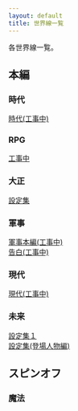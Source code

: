 ```yaml
---
layout: default
title: 世界線一覧
---
```



各世界線一覧。


## 本編
<h3>時代</h3>
<a href="">時代(工事中)</a>
<br>
<h3>RPG</h3>
<a href="">工事中</a>
<br>
<h3>大正</h3>
<a href="https://merufrola.github.io/SetukiaWiki/wiki/taisho_config">設定集</a>
<br>
<h3>軍事</h3>
<a href="">軍事本編(工事中)</a><br>
<a href="">告白(工事中)</a>
<br>
<h3>現代</h3>
<a href="">現代(工事中)</a>
<br>
<h3>未来</h3>
<a href="https://merufrola.github.io/SetukiaWiki/wiki/mirai_config_1">設定集１</a><br>
<a href="https://merufrola.github.io/SetukiaWiki/wiki/mirai-config-2">設定集(登場人物編)</a>

## スピンオフ
### 魔法
